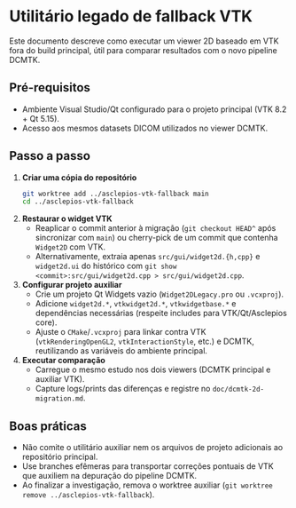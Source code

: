 # Utilitário legado de fallback VTK

Este documento descreve como executar um viewer 2D baseado em VTK fora do build principal, útil para comparar resultados com o novo pipeline DCMTK.

## Pré-requisitos
- Ambiente Visual Studio/Qt configurado para o projeto principal (VTK 8.2 + Qt 5.15).
- Acesso aos mesmos datasets DICOM utilizados no viewer DCMTK.

## Passo a passo
1. **Criar uma cópia do repositório**
   ```bash
   git worktree add ../asclepios-vtk-fallback main
   cd ../asclepios-vtk-fallback
   ```
2. **Restaurar o widget VTK**
   - Reaplicar o commit anterior à migração (`git checkout HEAD^` após sincronizar com `main`) ou cherry-pick de um commit que contenha `Widget2D` com VTK.
   - Alternativamente, extraia apenas `src/gui/widget2d.{h,cpp}` e `widget2d.ui` do histórico com `git show <commit>:src/gui/widget2d.cpp > src/gui/widget2d.cpp`.
3. **Configurar projeto auxiliar**
   - Crie um projeto Qt Widgets vazio (`Widget2DLegacy.pro` ou `.vcxproj`).
   - Adicione `widget2d.*`, `vtkwidget2d.*`, `vtkwidgetbase.*` e dependências necessárias (respeite includes para VTK/Qt/Asclepios core).
   - Ajuste o `CMake`/`.vcxproj` para linkar contra VTK (`vtkRenderingOpenGL2`, `vtkInteractionStyle`, etc.) e DCMTK, reutilizando as variáveis do ambiente principal.
4. **Executar comparação**
   - Carregue o mesmo estudo nos dois viewers (DCMTK principal e auxiliar VTK).
   - Capture logs/prints das diferenças e registre no `doc/dcmtk-2d-migration.md`.

## Boas práticas
- Não comite o utilitário auxiliar nem os arquivos de projeto adicionais ao repositório principal.
- Use branches efêmeras para transportar correções pontuais de VTK que auxiliem na depuração do pipeline DCMTK.
- Ao finalizar a investigação, remova o worktree auxiliar (`git worktree remove ../asclepios-vtk-fallback`).
